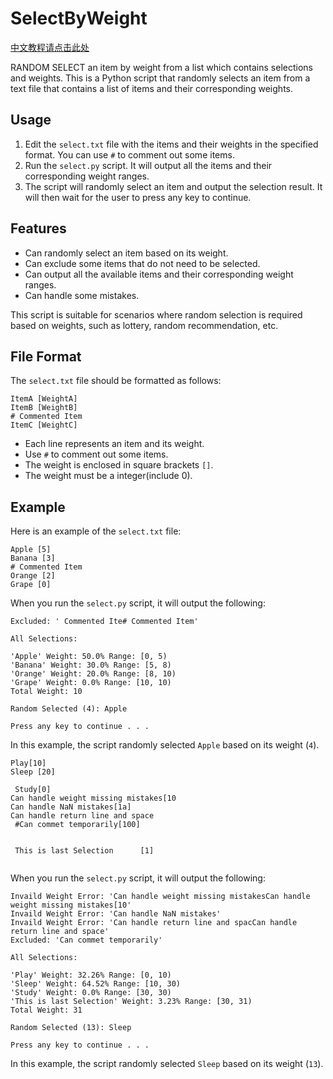 # SelectByWeight

[中文教程请点击此处](./README_CN.md)

RANDOM SELECT an item by weight from a list which contains selections and weights.
This is a Python script that randomly selects an item from a text file that contains a list of items and their corresponding weights.

## Usage

1. Edit the `select.txt` file with the items and their weights in the specified format. You can use `#` to comment out some items.
2. Run the `select.py` script. It will output all the items and their corresponding weight ranges.
3. The script will randomly select an item and output the selection result. It will then wait for the user to press any key to continue.

## Features

- Can randomly select an item based on its weight.
- Can exclude some items that do not need to be selected.
- Can output all the available items and their corresponding weight ranges.
- Can handle some mistakes.

This script is suitable for scenarios where random selection is required based on weights, such as lottery, random recommendation, etc.

## File Format

The `select.txt` file should be formatted as follows:

```
ItemA [WeightA]
ItemB [WeightB]
# Commented Item
ItemC [WeightC]
```

- Each line represents an item and its weight.
- Use `#` to comment out some items.
- The weight is enclosed in square brackets `[]`.
- The weight must be a integer(include 0).

## Example

Here is an example of the `select.txt` file:

```
Apple [5]
Banana [3]
# Commented Item
Orange [2]
Grape [0]
```

When you run the `select.py` script, it will output the following:

```
Excluded: ' Commented Ite# Commented Item'

All Selections:

'Apple' Weight: 50.0% Range: [0, 5)
'Banana' Weight: 30.0% Range: [5, 8)
'Orange' Weight: 20.0% Range: [8, 10)
'Grape' Weight: 0.0% Range: [10, 10)
Total Weight: 10

Random Selected (4): Apple

Press any key to continue . . .
```

In this example, the script randomly selected `Apple` based on its weight (`4`).

```
Play[10]
Sleep [20]

 Study[0]
Can handle weight missing mistakes[10
Can handle NaN mistakes[1a]
Can handle return line and space
 #Can commet temporarily[100]


 This is last Selection      [1]


```

When you run the `select.py` script, it will output the following:

```
Invaild Weight Error: 'Can handle weight missing mistakesCan handle weight missing mistakes[10'
Invaild Weight Error: 'Can handle NaN mistakes'
Invaild Weight Error: 'Can handle return line and spacCan handle return line and space'
Excluded: 'Can commet temporarily'

All Selections:

'Play' Weight: 32.26% Range: [0, 10)
'Sleep' Weight: 64.52% Range: [10, 30)
'Study' Weight: 0.0% Range: [30, 30)
'This is last Selection' Weight: 3.23% Range: [30, 31)
Total Weight: 31

Random Selected (13): Sleep

Press any key to continue . . .
```

In this example, the script randomly selected `Sleep` based on its weight (`13`).
